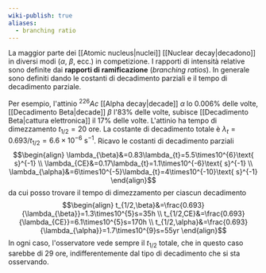 ```yaml
---
wiki-publish: true
aliases:
  - branching ratio
---
```

La maggior parte dei [[Atomic nucleus|nuclei]] [[Nuclear decay|decadono]] in diversi modi ($\alpha$, $\beta$, ecc.) in competizione. I rapporti di intensità relative sono definite dai **rapporti di ramificazione** (*branching ratios*). In generale sono definiti dando le costanti di decadimento parziali e il tempo di decadimento parziale.

Per esempio, l'attinio $^{226}Ac$ [[Alpha decay|decade]] $\alpha$ lo 0.006% delle volte, [[Decadimento Beta|decade]] $\beta$ l'83% delle volte, subisce [[Decadimento Beta|cattura elettronica]] il 17% delle volte. L'attinio ha tempo di dimezzamento $t_{1/2}=20$ ore. La costante di decadimento totale è $\lambda_{t}=0.693/t_{1/2}=6.6\times10^{-6}\text{ s}^{-1}$. Ricavo le costanti di decadimento parziali
$$\begin{align}
\lambda_{\beta}&=0.83\lambda_{t}=5.5\times10^{6}\text{ s}^{-1} \\
\lambda_{CE}&=0.17\lambda_{t}=1.1\times10^{-6}\text{ s}^{-1} \\
\lambda_{\alpha}&=6\times10^{-5}\lambda_{t}=4\times10^{-10}\text{ s}^{-1}
\end{align}$$
da cui posso trovare il tempo di dimezzamento per ciascun decadimento
$$\begin{align}
t_{1/2,\beta}&=\frac{0.693}{\lambda_{\beta}}=1.3\times10^{5}s=35h \\
t_{1/2,CE}&=\frac{0.693}{\lambda_{CE}}=6.1\times10^{5}s=170h \\
t_{1/2,\alpha}&=\frac{0.693}{\lambda_{\alpha}}=1.7\times10^{9}s=55yr
\end{align}$$
In ogni caso, l'osservatore vede sempre il $t_{1/2}$ totale, che in questo caso sarebbe di 29 ore, indifferentemente dal tipo di decadimento che si sta osservando.